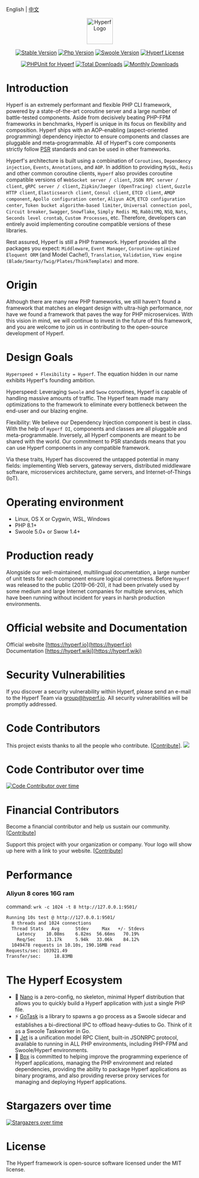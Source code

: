English | [中文](./README-CN.md)

<p align="center"><a href="https://hyperf.io" target="_blank" rel="noopener noreferrer"><img width="70" src="https://cdn.jsdelivr.net/gh/hyperf/hyperf/docs/logo.png" alt="Hyperf Logo"></a></p>

<p align="center">
  <a href="https://github.com/hyperf/hyperf/releases"><img src="https://poser.pugx.org/hyperf/hyperf/v/stable" alt="Stable Version"></a>
  <a href="https://www.php.net"><img src="https://img.shields.io/badge/php-%3E=8.1-brightgreen.svg?maxAge=2592000" alt="Php Version"></a>
  <a href="https://github.com/swoole/swoole-src"><img src="https://img.shields.io/badge/swoole-%3E=5.0-brightgreen.svg?maxAge=2592000" alt="Swoole Version"></a>
  <a href="https://github.com/hyperf/hyperf/blob/master/LICENSE"><img src="https://img.shields.io/github/license/hyperf/hyperf.svg?maxAge=2592000" alt="Hyperf License"></a>
</p>
<p align="center">
  <a href="https://github.com/hyperf/hyperf/actions"><img src="https://github.com/hyperf/hyperf/workflows/PHPUnit%20for%20Hyperf/badge.svg" alt="PHPUnit for Hyperf"></a>
  <a href="https://packagist.org/packages/hyperf/framework"><img src="https://poser.pugx.org/hyperf/framework/downloads" alt="Total Downloads"></a>
  <a href="https://packagist.org/packages/hyperf/framework"><img src="https://poser.pugx.org/hyperf/framework/d/monthly" alt="Monthly Downloads"></a>
</p>

# Introduction

Hyperf is an extremely performant and flexible PHP CLI framework, powered by a state-of-the-art coroutine server and a large number of battle-tested components. Aside from decisively beating PHP-FPM frameworks in benchmarks, Hyperf is unique in its focus on flexibility and composition. Hyperf ships with an AOP-enabling (aspect-oriented programming) dependency injector to ensure components and classes are pluggable and meta-programmable. All of Hyperf's core components strictly follow [PSR](https://www.php-fig.org/psr) standards and can be used in other frameworks.

Hyperf's architecture is built using a combination of `Coroutines`, `Dependency injection`, `Events`, `Annotations`, and `AOP`. In addition to providing `MySQL`, `Redis` and other common coroutine clients, `Hyperf` also provides coroutine compatible versions of `WebSocket server / client`, `JSON RPC server / client`, `gRPC server / client`, `Zipkin/Jaeger (OpenTracing) client`, `Guzzle HTTP client`, `Elasticsearch client`, `Consul client`, `ETCD client`, `AMQP component`, `Apollo configuration center`, `Aliyun ACM`, `ETCD configuration center`, `Token bucket algorithm-based limiter`, `Universal connection pool`, `Circuit breaker`, `Swagger`, `Snowflake`, `Simply Redis MQ`, `RabbitMQ`, `NSQ`, `Nats`, `Seconds level crontab`, `Custom Processes`, etc. Therefore, developers can entirely avoid implementing coroutine compatible versions of these libraries.

Rest assured, Hyperf is still a PHP framework. Hyperf provides all the packages you expect: `Middleware`, `Event Manager`, `Coroutine-optimized Eloquent ORM` (and Model Cache!), `Translation`, `Validation`, `View engine (Blade/Smarty/Twig/Plates/ThinkTemplate)` and more.

# Origin

Although there are many new PHP frameworks, we still haven't found a framework that matches an elegant design with ultra-high performance, nor have we found a framework that paves the way for PHP microservices. With this vision in mind, we will continue to invest in the future of this framework, and you are welcome to join us in contributing to the open-source development of Hyperf.

# Design Goals

`Hyperspeed + Flexibility = Hyperf`. The equation hidden in our name exhibits Hyperf's founding ambition.  

Hyperspeed: Leveraging `Swoole` and `Swow` coroutines, Hyperf is capable of handling massive amounts of traffic. The Hyperf team made many optimizations to the framework to eliminate every bottleneck between the end-user and our blazing engine.   

Flexibility: We believe our Dependency Injection component is best in class. With the help of `Hyperf DI`, components and classes are all pluggable and meta-programmable. Inversely, all Hyperf components are meant to be shared with the world. Our commitment to PSR standards means that you can use Hyperf components in any compatible framework.

Via these traits, Hyperf has discovered the untapped potential in many fields: implementing Web servers, gateway servers, distributed middleware software, microservices architecture, game servers, and Internet-of-Things (IoT).

# Operating environment

- Linux, OS X or Cygwin, WSL, Windows
- PHP 8.1+
- Swoole 5.0+ or Swow 1.4+

# Production ready

Alongside our well-maintained, multilingual documentation, a large number of unit tests for each component ensure logical correctness. Before `Hyperf` was released to the public (2019-06-20), it had been privately used by some medium and large Internet companies for multiple services, which have been running without incident for years in harsh production environments.

# Official website and Documentation

Official website [https://hyperf.io](https://hyperf.io)   
Documentation [https://hyperf.wiki](https://hyperf.wiki)

# Security Vulnerabilities

If you discover a security vulnerability within Hyperf, please send an e-mail to the Hyperf Team via group@hyperf.io. All security vulnerabilities will be promptly addressed.

# Code Contributors

This project exists thanks to all the people who contribute. [[Contribute](https://github.com/hyperf/hyperf/graphs/contributors)].
<a href="https://github.com/hyperf/hyperf/graphs/contributors"><img src="https://opencollective.com/hyperf/contributors.svg?width=890&button=false" /></a>

# Code Contributor over time

[![Code Contributor over time](https://contributor-overtime-api.apiseven.com/contributors-svg?chart=contributorOverTime&repo=hyperf/hyperf)](https://www.apiseven.com/en/contributor-graph?chart=contributorOverTime&repo=hyperf/hyperf)

# Financial Contributors

Become a financial contributor and help us sustain our community. [[Contribute](https://hyperf.wiki/#/en/donate)]

Support this project with your organization or company. Your logo will show up here with a link to your website. [[Contribute](https://hyperf.wiki/#/en/donate)]

# Performance

### Aliyun 8 cores 16G ram

command: `wrk -c 1024 -t 8 http://127.0.0.1:9501/`
```bash
Running 10s test @ http://127.0.0.1:9501/
  8 threads and 1024 connections
  Thread Stats   Avg      Stdev     Max   +/- Stdevs
    Latency    10.08ms    6.82ms  56.66ms   70.19%
    Req/Sec    13.17k     5.94k   33.06k    84.12%
  1049478 requests in 10.10s, 190.16MB read
Requests/sec: 103921.49
Transfer/sec:     18.83MB
```

# The Hyperf Ecosystem

- 🧬 [Nano](https://github.com/hyperf/nano) is a zero-config, no skeleton, minimal Hyperf distribution that allows you to quickly build a Hyperf application with just a single PHP file.
- ⚡️ [GoTask](https://github.com/hyperf/gotask) is a library to spawns a go process as a Swoole sidecar and establishes a bi-directional IPC to offload heavy-duties to Go. Think of it as a Swoole Taskworker in Go.
- 🚀 [Jet](https://github.com/hyperf/jet) is a unification model RPC Client, built-in JSONRPC protocol, available to running in ALL PHP environments, including PHP-FPM and Swoole/Hyperf environments. 
- 🧰 [Box](https://github.com/hyperf/box) is committed to helping improve the programming experience of Hyperf applications, managing the PHP environment and related dependencies, providing the ability to package Hyperf applications as binary programs, and also providing reverse proxy services for managing and deploying Hyperf applications.

# Stargazers over time

[![Stargazers over time](https://starchart.cc/hyperf/hyperf.svg)](https://starchart.cc/hyperf/hyperf.svg)

# License

The Hyperf framework is open-source software licensed under the MIT license.
